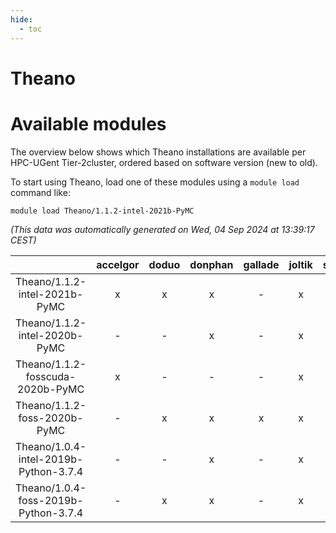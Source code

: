 ```yaml
---
hide:
  - toc
---
```


Theano
======

# Available modules


The overview below shows which Theano installations are available per HPC-UGent Tier-2cluster, ordered based on software version (new to old).

To start using Theano, load one of these modules using a `module load` command like:

```shell
module load Theano/1.1.2-intel-2021b-PyMC
```

*(This data was automatically generated on Wed, 04 Sep 2024 at 13:39:17 CEST)*  

| |accelgor|doduo|donphan|gallade|joltik|shinx|skitty|
| :---: | :---: | :---: | :---: | :---: | :---: | :---: | :---: |
|Theano/1.1.2-intel-2021b-PyMC|x|x|x|-|x|-|x|
|Theano/1.1.2-intel-2020b-PyMC|-|-|x|-|x|-|x|
|Theano/1.1.2-fosscuda-2020b-PyMC|x|-|-|-|x|-|-|
|Theano/1.1.2-foss-2020b-PyMC|-|x|x|x|x|-|x|
|Theano/1.0.4-intel-2019b-Python-3.7.4|-|-|x|-|x|-|x|
|Theano/1.0.4-foss-2019b-Python-3.7.4|-|x|x|-|x|-|x|
